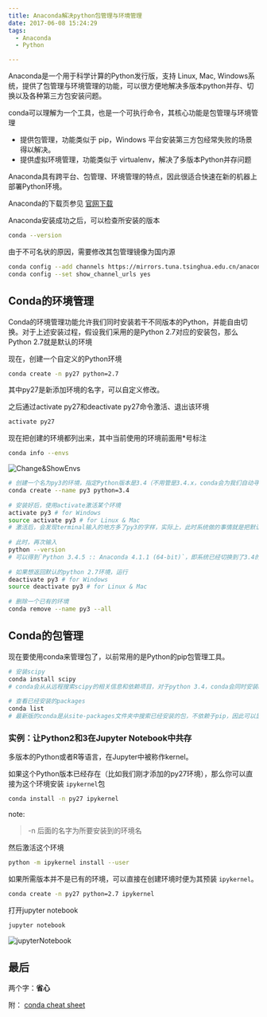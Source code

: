 ```yaml
---
title: Anaconda解决python包管理与环境管理
date: 2017-06-08 15:24:29
tags:
  - Anaconda
  - Python

---
```




Anaconda是一个用于科学计算的Python发行版，支持 Linux, Mac, Windows系统，提供了包管理与环境管理的功能，可以很方便地解决多版本python并存、切换以及各种第三方包安装问题。

conda可以理解为一个工具，也是一个可执行命令，其核心功能是包管理与环境管理

- 提供包管理，功能类似于 pip，Windows 平台安装第三方包经常失败的场景得以解决。
- 提供虚拟环境管理，功能类似于 virtualenv，解决了多版本Python并存问题

Anaconda具有跨平台、包管理、环境管理的特点，因此很适合快速在新的机器上部署Python环境。

Anaconda的下载页参见 [官网下载](https://www.continuum.io/downloads)

<!-- more -->

Anaconda安装成功之后，可以检查所安装的版本

``` bash
conda --version
```

由于不可名状的原因，需要修改其包管理镜像为国内源


``` bash
conda config --add channels https://mirrors.tuna.tsinghua.edu.cn/anaconda/pkgs/free/
conda config --set show_channel_urls yes
```

## Conda的环境管理

Conda的环境管理功能允许我们同时安装若干不同版本的Python，并能自由切换。对于上述安装过程，假设我们采用的是Python 2.7对应的安装包，那么Python 2.7就是默认的环境

现在，创建一个自定义的Python环境

``` bash
conda create -n py27 python=2.7
```

其中py27是新添加环境的名字，可以自定义修改。

之后通过activate py27和deactivate py27命令激活、退出该环境

``` bash
activate py27
```

现在把创建的环境都列出来，其中当前使用的环境前面用*号标注

``` bash
conda info --envs
```

![Change&ShowEnvs](http://7xkfga.com1.z0.glb.clouddn.com/changeEnv.png)

``` bash
# 创建一个名为py3的环境，指定Python版本是3.4（不用管是3.4.x，conda会为我们自动寻找3.4.x中的最新版本）
conda create --name py3 python=3.4
 
# 安装好后，使用activate激活某个环境
activate py3 # for Windows
source activate py3 # for Linux & Mac
# 激活后，会发现terminal输入的地方多了py3的字样，实际上，此时系统做的事情就是把默认2.7环境从PATH中去除，再把3.4对应的命令加入PATH
 
# 此时，再次输入
python --version
# 可以得到`Python 3.4.5 :: Anaconda 4.1.1 (64-bit)`，即系统已经切换到了3.4的环境
 
# 如果想返回默认的python 2.7环境，运行
deactivate py3 # for Windows
source deactivate py3 # for Linux & Mac
 
# 删除一个已有的环境
conda remove --name py3 --all
```


## Conda的包管理

现在要使用conda来管理包了，以前常用的是Python的pip包管理工具。

``` bash
# 安装scipy
conda install scipy
# conda会从从远程搜索scipy的相关信息和依赖项目，对于python 3.4，conda会同时安装numpy和mkl（运算加速的库）
 
# 查看已经安装的packages
conda list
# 最新版的conda是从site-packages文件夹中搜索已经安装的包，不依赖于pip，因此可以显示出通过各种方式安装的包
```


### 实例：让Python2和3在Jupyter Notebook中共存

多版本的Python或者R等语言，在Jupyter中被称作kernel。

如果这个Python版本已经存在（比如我们刚才添加的py27环境），那么你可以直接为这个环境安装 `ipykernel`包

``` bash
conda install -n py27 ipykernel
```

note:

> -n 后面的名字为所要安装到的环境名


然后激活这个环境

``` bash
python -m ipykernel install --user
```

如果所需版本并不是已有的环境，可以直接在创建环境时便为其预装 `ipykernel`。

``` bash
conda create -n py27 python=2.7 ipykernel
```

打开jupyter notebook

``` bash
jupyter notebook
```

![jupyterNotebook](http://7xkfga.com1.z0.glb.clouddn.com/jupyterNotebook.png)



## 最后

两个字：**省心**

附： [conda cheat sheet](http://conda.pydata.org/docs/_downloads/conda-cheatsheet.pdf)